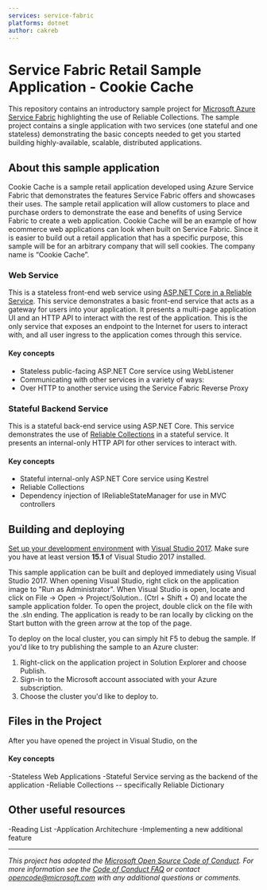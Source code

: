 ```yaml
---
services: service-fabric
platforms: dotnet
author: cakreb
---
```


# Service Fabric Retail Sample Application - Cookie Cache

This repository contains an introductory sample project for [Microsoft Azure Service Fabric](https://azure.microsoft.com/services/service-fabric/) highlighting the use of Reliable Collections. The sample project contains a single application with two services (one stateful and one stateless) demonstrating the basic concepts needed to get you started building highly-available, scalable, distributed applications.

## About this sample application
Cookie Cache is a sample retail application developed using Azure Service Fabric that demonstrates the features Service Fabric offers and showcases their uses. The sample retail application will allow customers to place and purchase orders to demonstrate the ease and benefits of using Service Fabric to create a web application. Cookie Cache will be an example of how ecommerce web applications can look when built on Service Fabric. Since it is easier to build out a retail application that has a specific purpose, this sample will be for an arbitrary company that will sell cookies. The company name is “Cookie Cache”. 
### Web Service
This is a stateless front-end web service using [ASP.NET Core in a Reliable Service](https://docs.microsoft.com/azure/service-fabric/service-fabric-reliable-services-communication-aspnetcore). This service demonstrates a basic front-end service that acts as a gateway for users into your application. It presents a multi-page application UI and an HTTP API to interact with the rest of the application. This is the only service that exposes an endpoint to the Internet for users to interact with, and all user ingress to the application comes through this service.
#### Key concepts
 - Stateless public-facing ASP.NET Core service using WebListener
 - Communicating with other services in a variety of ways:
 - Over HTTP to another service using the Service Fabric Reverse Proxy
 
### Stateful Backend Service
This is a stateful back-end service using ASP.NET Core. This service demonstrates the use of [Reliable Collections](https://docs.microsoft.com/azure/service-fabric/service-fabric-reliable-services-reliable-collections) in a stateful service. It presents an internal-only HTTP API for other services to interact with.

#### Key concepts
 - Stateful internal-only ASP.NET Core service using Kestrel
 - Reliable Collections
 - Dependency injection of IReliableStateManager for use in MVC controllers

## Building and deploying

[Set up your development environment](https://docs.microsoft.com/azure/service-fabric/service-fabric-get-started) with [Visual Studio 2017](https://www.visualstudio.com/vs/). Make sure you have at least version **15.1** of Visual Studio 2017 installed.

This sample application can be built and deployed immediately using Visual Studio 2017. When opening Visual Studio, right click on the application image to "Run as Administrator". When Visual Studio is open, locate and click on File -> Open -> Project/Solution.. (Ctrl + Shift + O) and locate the sample application folder. To open the project, double click on the file with the .sln ending. The application is ready to be ran locally by clicking on the Start button with the green arrow at the top of the page.

To deploy on the local cluster, you can simply hit F5 to debug the sample. If you'd like to try publishing the sample to an Azure cluster:
1. Right-click on the application project in Solution Explorer and choose Publish.
2. Sign-in to the Microsoft account associated with your Azure subscription.
3. Choose the cluster you'd like to deploy to.

## Files in the Project
After you have opened the project in Visual Studio, on the 

#### Key concepts
-Stateless Web Applications
-Stateful Service serving as the backend of the application
-Reliable Collections -- specifically Reliable Dictionary


## Other useful resources
 -Reading List
 -Application Architechure
 -Implementing a new additional feature

---
*This project has adopted the [Microsoft Open Source Code of Conduct](https://opensource.microsoft.com/codeofconduct/). For more information see the [Code of Conduct FAQ](https://opensource.microsoft.com/codeofconduct/faq/) or contact [opencode@microsoft.com](mailto:opencode@microsoft.com) with any additional questions or comments.*
